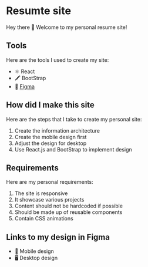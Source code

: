 # Resumte site

Hey there 👋 Welcome to my personal resume site!

## Tools

Here are the tools I used to create my site:

- ⚛️ React
- 🖍️ BootStrap
- 🎨 [Figma](#links-to-my-design-in-figma)

## How did I make this site

Here are the steps that I take to create my personal site:
1. Create the information architecture
2. Create the mobile design first
3. Adjust the design for desktop
4. Use React.js and BootStrap to implement design

## Requirements

Here are my personal requirements:
1. The site is responsive
2. It showcase various projects
3. Content should not be hardcoded if possible 
4. Should be made up of reusable components
5. Contain CSS animations 

## Links to my design in Figma
- 📱 Mobile design
- 🖥️ Desktop design